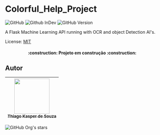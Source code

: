 # Colorful_Help_Project

![GitHub](https://img.shields.io/github/license/dropbox/dropbox-sdk-java)
![Github InDev](https://img.shields.io/maven-central/v/com.dropbox.core/dropbox-core-sdk)
![GitHub Version](https://img.shields.io/badge/version-0.0.1-blueviolet)

A Flask Machine Learning API running with OCR and object Detection AI's. 

License: [MIT](License.txt)


<h4 align="center"> 
    :construction:  Projeto em construção  :construction:
</h4>


## Autor

| [<img src="https://avatars.githubusercontent.com/u/83460816?v=4" width=115><br><sub>Thiago Kasper de Souza</sub>](https://github.com/ThiagoKS-7) |
| :---: |
![GitHub Org's stars](https://img.shields.io/github/stars/ThiagoKS-7?style=social)
